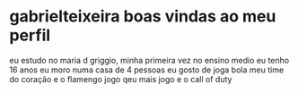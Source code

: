 # **gabrielteixeira boas vindas ao meu perfil**

eu estudo no maria d griggio, minha primeira vez no ensino medio 
eu tenho 16 anos 
eu moro numa casa de 4 pessoas
eu gosto de joga bola 
meu time do coração e o flamengo
jogo qeu mais jogo e o call of duty
